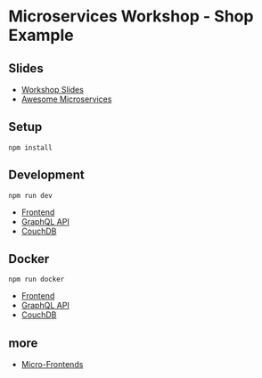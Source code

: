 # Microservices Workshop - Shop Example

## Slides

- [Workshop Slides](packages/docs/microservices.pdf)
- [Awesome Microservices](https://github.com/mfornos/awesome-microservices)

## Setup

```
npm install
```

## Development

```
npm run dev
```

- [Frontend](http://localhost:4000)
- [GraphQL API](http://localhost:3000)
- [CouchDB](http://couchdb.localhost/_utils/)

## Docker

```
npm run docker
```

- [Frontend](http://frontend.localhost)
- [GraphQL API](http://graphql.localhost)
- [CouchDB](http://couchdb.localhost/_utils/)

## more

- [Micro-Frontends](https://github.com/MikeBild/introduction-micro-frontends)
